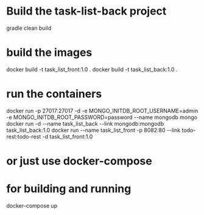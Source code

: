 # Build the task-list-back project
gradle clean build

# build the images
docker build -t task_list_front:1.0 .
docker build -t task_list_back:1.0 .


# run the containers
docker run -p 27017:27017 -d -e MONGO_INITDB_ROOT_USERNAME=admin -e MONGO_INITDB_ROOT_PASSWORD=password --name mongodb mongo
docker run -d --name task_list_back --link mongodb:mongodb task_list_back:1.0
docker run --name task_list_front  -p 8082:80 --link todo-rest:todo-rest -d task_list_front:1.0

# or just use docker-compose
# for building and running
docker-compose up